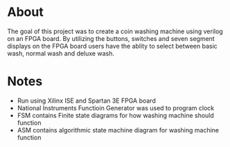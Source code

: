 # About

The goal of this project was to create a coin washing machine using verilog on an FPGA board.
By utilizing the buttons, switches and seven segment displays on the FPGA board
users have the ablity to select between basic wash, normal wash and deluxe wash.


# Notes
- Run using Xilinx ISE and Spartan 3E FPGA board
- National Instruments Functioin Generator was used to program clock
- FSM contains Finite state diagrams for how washing machine should function
- ASM contains algorithmic state machine diagram for washing machine function
